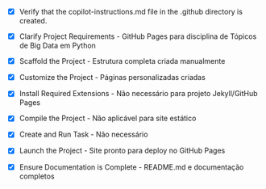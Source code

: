 <!-- Use this file to provide workspace-specific custom instructions to Copilot. For more details, visit https://code.visualstudio.com/docs/copilot/copilot-customization#_use-a-githubcopilotinstructionsmd-file -->
- [x] Verify that the copilot-instructions.md file in the .github directory is created.

- [x] Clarify Project Requirements - GitHub Pages para disciplina de Tópicos de Big Data em Python

- [x] Scaffold the Project - Estrutura completa criada manualmente

- [x] Customize the Project - Páginas personalizadas criadas

- [x] Install Required Extensions - Não necessário para projeto Jekyll/GitHub Pages

- [x] Compile the Project - Não aplicável para site estático

- [x] Create and Run Task - Não necessário

- [x] Launch the Project - Site pronto para deploy no GitHub Pages

- [x] Ensure Documentation is Complete - README.md e documentação completos
